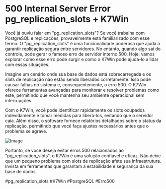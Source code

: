 # 500 Internal Server Error pg_replication_slots + K7Win

Você já ouviu falar em "pg_replication_slots"? Se você trabalha com PostgreSQL e replicações, provavelmente está familiarizado com esse termo. O "pg_replication_slots" é uma funcionalidade poderosa que ajuda a garantir replicação segura entre servidores. No entanto, quando algo sai do controle, pode gerar o famoso erro de servidor interno 500. Hoje, vamos explorar como esse erro pode surgir e como o K7Win pode ajudá-lo a lidar com essas situações.

Imagine um cenário onde sua base de dados está sobrecarregada e os slots de replicação não estão sendo liberados corretamente. Isso pode causar falhas no sistema e, consequentemente, o erro 500. O K7Win oferece ferramentas avançadas para monitorar e resolver problemas como este, permitindo que você mantenha seu ambiente operacional sem interrupções.

Com o K7Win, você pode identificar rapidamente os slots ocupados indevidamente e tomar medidas para liberá-los, evitando que o servidor caia. Além disso, o software fornece relatórios detalhados sobre o status da replicação, permitindo que você faça ajustes necessários antes que o problema se agrave.

![Image](https://github.com/user-attachments/assets/b9de9dee-b60e-46a0-9e49-3c6ca594ed6f)

Portanto, se você deseja evitar erros 500 relacionados ao "pg_replication_slots", o K7Win é uma solução confiável e eficaz. Não deixe que um pequeno problema com slots de replicação afete sua infraestrutura. Invista em ferramentas que garantam a estabilidade e segurança da sua base de dados.

#pg_replication_slots #K7Win #PostgreSQL #Erro500